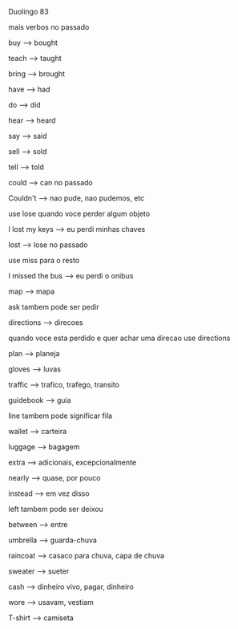 <p>Duolingo 83</p>
<p>mais verbos no passado</p>
<p>buy --> bought</p>
<p>teach --> taught</p>
<p>bring --> brought</p>
<p>have --> had</p>
<p>do --> did</p>
<p>hear --> heard</p>
<p>say --> said</p>
<p>sell --> sold</p>
<p>tell --> told</p>

<p> could --> can no passado</p>

<p>Couldn't --> nao pude, nao pudemos, etc</p>

<p>use lose quando voce perder algum objeto</p>
<p>I lost my keys --> eu perdi minhas chaves</p>
<p>lost --> lose no passado</p>

<p>use miss para o resto</p>
<p>I missed the bus --> eu perdi o onibus</p>

<p>map --> mapa</p>
<p>ask tambem pode ser pedir</p>
<p>directions --> direcoes</p>
<p>quando voce esta perdido e quer achar uma direcao use directions</p>
<p>plan --> planeja</p>
<p>gloves --> luvas</p>
<p>traffic --> trafico, trafego, transito</p>
<p>guidebook --> guia</p>
<p>line tambem pode significar fila</p>
<p>wallet --> carteira</p>
<p>luggage --> bagagem</p>
<p>extra --> adicionais, excepcionalmente</p>
<p>nearly --> quase, por pouco</p>
<p>instead --> em vez disso</p>
<p>left tambem pode ser deixou</p>
<p>between --> entre</p>
<p>umbrella --> guarda-chuva</p>
<p>raincoat --> casaco para chuva, capa de chuva</p>
<p>sweater --> sueter</p>
<p>cash --> dinheiro vivo, pagar, dinheiro</p>
<p>wore --> usavam, vestiam</p>
<p>T-shirt --> camiseta</p>
